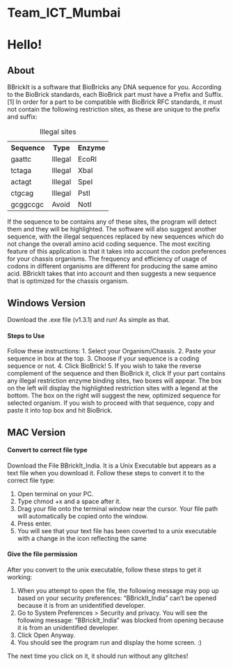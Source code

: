 # Team_ICT_Mumbai
<h1>Hello!</h1>
<h2>About</h2>
BBrickIt is a software that BioBricks any DNA sequence for you.
According to the BioBrick standards, each BioBrick part must have a Prefix and Suffix. [1] In order for a part to be compatible with BioBrick RFC standards, it must not contain the following restriction sites, as these are unique to the prefix and suffix:

<table>
<tr>
<th>Sequence</th>
<th>Type</th>
<th>Enzyme</th>
</tr>
<tr>
<td>gaattc</td>
<td>Illegal</td>
<td>EcoRI</td>
</tr>
<tr>
<td>tctaga</td>
<td>Illegal</td>
<td>XbaI</td>
</tr>
<tr>
<td>actagt</td>
<td>Illegal</td>
<td>SpeI</td>
</tr>
<td>ctgcag</td>
<td>Illegal</td>
<td>PstI</td>
</tr>
<td>gcggccgc</td>
<td>Avoid</td>
<td>NotI</td>
</tr>
<caption> Illegal sites</caption>
</table>

If the sequence to be contains any of these sites, the program will detect them and they will be
highlighted.
The software will also suggest another sequence, with the illegal sequences replaced by new sequences
which do not change the overall amino acid coding sequence.
The most exciting feature of this application is that it takes into account the codon preferences for your
chassis organisms. The frequency and efficiency of usage of codons in different organisms are different
for producing the same amino acid. BBrickIt takes that into account and then suggests a new sequence
that is optimized for the chassis organism.

<h2>Windows Version</h2>
Download the .exe file (v1.3.1) and run! As simple as that.

<h4>Steps to Use</h4>
Follow these instructions:
 1. Select your Organism/Chassis.
 2. Paste your sequence in box at the top.
 3. Choose if your sequence is a coding sequence or not.
 4. Click BioBrick!
 5. If you wish to take the reverse complement of the sequence and then BioBrick it, click <Reverse Complement and BioBrick>
If your part contains any illegal restriction enzyme binding sites, two boxes will appear. The box on the left will display the highlighted restriction sites with a legend at the bottom. The box on the right will suggest the new, optimized sequence for selected organism. If you wish to proceed with that sequence, copy and paste it into top box and hit BioBrick.
  
 <h2>MAC Version</h2>
 <h4>Convert to correct file type</h4>
 Download the File BBrickIt_India. It is a Unix Executable but appears as a text file when you download it. Follow these steps to convert it to the correct file type:
 
 1. Open terminal on your PC.
 2. Type chmod +x and a space after it.
 3. Drag your file onto the terminal window near the cursor. Your file path will automatically be copied onto the window.
 4. Press enter.
 5. You will see that your text file has been coverted to a unix executable with a change in the icon reflecting the same
 
 <h4>Give the file permission</h4>
 After you convert to the unix executable, follow these steps to get it working:
 
 1. When you attempt to open the file, the following message may pop up based on your security preferences: “BBrickIt_India” can’t be opened because it is from an unidentified developer.
 2. Go to System Preferences > Security and privacy. You will see the following message: "BBrickIt_India” was blocked from opening because it is from an unidentified developer. 
 3. Click Open Anyway.
 4. You should see the program run and display the home screen. :)
 
 The next time you click on it, it should run without any glitches!
